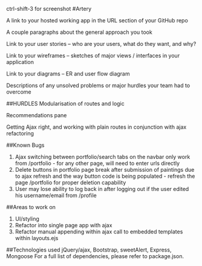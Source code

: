 ctrl-shift-3 for screenshot
#Artery


A link to your hosted working app in the URL section of your GitHub repo

A couple paragraphs about the general approach you took



Link to your user stories – who are your users, what do they want, and why?

Link to your wireframes – sketches of major views / interfaces in your application


Link to your diagrams – ER and user flow diagram

Descriptions of any unsolved problems or major hurdles your team had to overcome


##HURDLES
Modularisation of routes and logic

Recommendations pane  

Getting Ajax right, and working with plain routes in conjunction with ajax refactoring

##Known Bugs
1. Ajax switching between portfolio/search tabs on the navbar only work from /portfolio - for any other page, will need to enter urls directly
2. Delete buttons in portfolio page break after submission of paintings due to ajax refresh and the way button code is being populated - refresh the page /portfolio for proper deletion capability
3. User may lose ability to log back in after logging out if the user edited his username/email from /profile

##Areas to work on
1. UI/styling
2. Refactor into single page app with ajax
3. Refactor manual appending within ajax call to embedded templates within layouts.ejs

##Technologies used
jQuery/ajax, Bootstrap, sweetAlert, Express, Mongoose
For a full list of dependencies, please refer to package.json.

##
